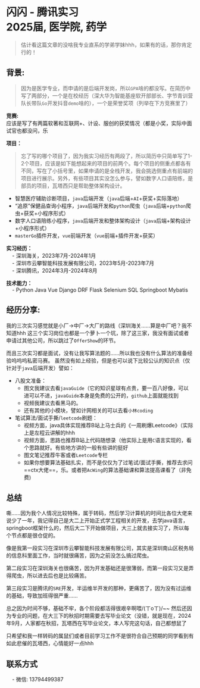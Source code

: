 # 闪闪 - 腾讯实习<br>2025届, 医学院, 药学
> 估计看这篇文章的没啥我专业直系的学弟学妹hhh，如果有的话，那你肯定行的！<br>

## 背景:
    
> 因为是医学专业，而申请的是后端开发岗，所以`GPA`啥的都没写。在简历中写了两部分，一个是在校经历（深大华为智能基座软开部部长、字节青训营队长带队`Go`开发抖音`demo`啥的），一个是荣誉奖项（列举在下方竞赛里了）

**竞赛:**  <br>
应该是写了有两篇软著和互联网+、计设、服创的获奖情况（都是小奖，实际中面试官也都没问，乐

**项目：**<br>
> 忘了写的哪个项目了，因为我实习经历有两段了，所以简历中只简单写了1-2个项目，应该是如下能想起来的项目的前两个。每个项目的侧重点都各有不同，写在了小括号里，如果申请的是全栈开发，我会挑选侧重点有前端的项目进行展示。另外，有些项目其实没怎么参与，譬如数字人口语陪练，是部员的项目，瓦塔西只是帮助整体架构设计。

- 智慧医疗辅助诊断项目，`java`后端开发（`java`后端+`AI`+获奖+实际落地）<br>
- “追原”保健品查询小程序，`java`后端开发和`python`爬虫（`java`后端+`python`爬虫+获奖+小程序形式）<br>
- 数字人口语陪练小程序，`java`后端开发和整体架构设计（`java`后端+架构设计+小程序形式）<br>
- `masterGo`插件开发，`vue`前端开发（`vue`前端+插件开发+获奖）<br>

**实习经历：**<br>
&nbsp;&nbsp;&nbsp;&nbsp;- 深圳海关，2023年7月-2024年1月<br>
&nbsp;&nbsp;&nbsp;&nbsp;- 深圳市云攀智能科技发展有限公司，2023年5月-2023年7月<br>
&nbsp;&nbsp;&nbsp;&nbsp;- 深圳腾讯，2024年3月-2024年8月<br>

**技术能力：**<br>
&nbsp;&nbsp;&nbsp;&nbsp;- Python  Java  Vue  Django  DRF  Flask  Selenium   SQL  Springboot  Mybatis<br>



## 经历分享:
我的三次实习感觉就是小厂->中厂->大厂的路线（深圳海关……算是中厂吧？我不知道hhh
这三个实习岗位也都是一个萝卜一个坑，除了这三家，我没有面试或者申请过其他公司，所以跳过了`OfferShow`的环节。

而且三次实习都是面试，没有让我写算法题的……所以我也没有什么算法的准备经验呜呜呜私密马赛。
虽然没有如上经验，但是也可以说下比较公认的知识点（仅针对于`java`后端开发）譬如：

- 八股文准备：<br>
	- 图文我建议去看`javaGuide`（它的知识星球有点贵，要一百八好像，可以进可以不进，`javaGuide`本身是免费的公开的，`github`上面就能找到<br>
	- 视频我建议去看黑马的。<br>
	- 还有其他的小模块，譬如计网相关的可以去看`小林coding`<br>
- 笔试算法/面试手撕/`leetcode`刷题：<br>
	- 视频方面，java具体实现推荐B站上马士兵的《一周刷爆Leetcode》（实际上是左程云讲解的hhh<br>
	- 视频方面，思路也推荐B站上代码随想录（他实际上是用`C`语言实现的，看个思路就好。有些地方讲的一般有些讲的挺好<br>
	- 图文笔记推荐牛客或者`Leetcode`专栏<br>
	- 如果你想要算法基础扎实，而不是仅仅为了过笔试/面试手撕，推荐去求问==ctx大佬==，乐。或者把`AcWing`的算法基础课和算法提高课看了（非免费)<br>

## 总结
嘶……因为我个人情况比较特殊，属于转码，然后学习计算机的时间比各位大佬来说少了一年，我记得自己是大二上开始正式学工程相关的开发，去学java语言，springboot框架什么的，然后大二下开始做项目，大三上就去接实习了，所以每个节点都是很仓促的。

像是我第一段实习在深圳市云攀智能科技发展有限公司，其实是深圳南山区税务局的信息科里面工作，当时就很痛苦，因为之前没怎么搞过爬虫。

第二段实习在深圳海关也很痛苦，因为开发基础还是很薄弱，而第一段实习又是弄得爬虫，所以进去后也是比较痛苦。

第三段实习是腾讯的`SRE`开发，半运维半开发的那种，更痛苦了，因为没有过运维的基础，导致加班得很严重……

总之因为时间不够，基础不牢，各个阶段都活得很艰辛啊喂/(ㄒoㄒ)/~~
然后还因为专业的问题，在大三下的秋招时期需要去写毕业论文（没错，就是现在，2024年9月，人家都在秋招，瓦塔西在写毕业论文，本人写完这句话，自己都想鼠了

只希望和我一样转码的属鼠们或者目前学习工作不是很符合自己预期的同学看到有如此悲催的瓦塔西，心情能好一点hhh

## 联系方式
&nbsp;&nbsp;&nbsp;&nbsp;- 微信: 13794499387<br>
